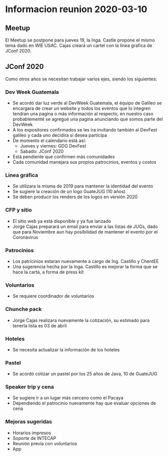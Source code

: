 # Informacion reunion 2020-03-10

## Meetup

El Meetup se postpone para jueves 19, la Inga. Castle propone el mismo tema dado en WIE USAC. Cajas creará un cartel con la linea grafica de JConf 2020.

## JConf 2020

Como otros años se necesitan trabajar varíos ejes, siendo los siguientes:

### Dev Week Guatemala

- Se acordó dar luz verde al DevWeek Guatemala, el équipo de Galileo se encargara de crear un website y todos los eventos que lo integren tendran una pagina o más información al respecto, en nuestro caso probablementé se agregué una pagina anunciando que somos parte del DevWeek
- A los expositores confirmados se les ira invitando también al DevFest galileo y cada uno decidira si desea participa
- De momento el calendario está así:
	- Jueves y viernes: GDG DevFest
	- Sabado: JConf 2020
- Está pendiente que confirmen más comunidades
- Cada comunidad manejara sus propios patrocinios, eventos y costos

### Linea gráfica

- Se utilizara la misma de 2019 para mantener la identidad del evento
- Se sugiere la creación de un logo GuateJUG (10 años)
- Se deben producir los renders de los logos en versión 2020

### CFP y sitio

- El sitio web ya está disponible y ya fue lanzado
- Jorge Cajas preparará un email para enviar a las listas de JUGs, dado que para Noviembre aun hay posibilidad de mantener el evento por el Coronavirus

### Patrocinios

- Los patricinios estaran nuevamente a cargo de Ing. Castillo y ChentEE
- Una sugerencia hecha por la Inga. Castillo es mejorar la forma que se hace la carta, a forma de press kit

### Voluntarios

- Se requiere coordinador de voluntarios

### Chunche pack

- Jorge Cajas realizara nuevamente la cotización, su estimado para tenerla lista es 03 de abril

### Hoteles

- Se necesita actualizar la información de los hoteles

### Pastel

- Se acordó cotizar un pastel por los 25 años de Java, 10 de GuateJUG

### Speaker trip y cena

- Se sugiere ir a un lugar más cercano como el Pacaya
- Dependiendo el patrocinio nuevamente hay que evaluar opciones de cena

### Mejoras sugeridas

- Horarios impresos
- Soporte de INTECAP
- Reunión previa con voluntarios
- App


